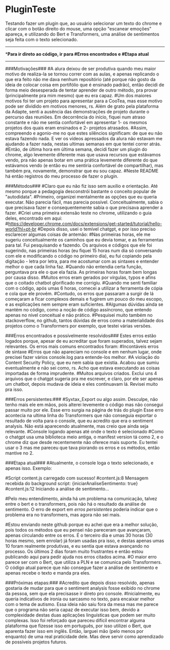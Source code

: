 # PluginTeste
Testando fazer um plugin que, ao usuário selecionar um texto do chrome e clicar com o botão direito do mouse, uma opção "escanear emoções" apareça, e utilizando do Bert e Transformers, uma análise de sentimentos seja feita com o texto selecionado. 

************************************************************************************************
***************Para ir direto ao código, ir para #Erros encontrados e #Etapa atual**************
************************************************************************************************
###Motivações###
#A alura deixou de ser produtiva quando meu maior motivo de realiza-la se tornou correr com as aulas, 
e apenas replicando o que era feito não me dava nenhum repositório (até porque não gosto da ideia de colocar coisa em portifólio que é ensinado padrão), 
então decidi de forma meio desesperada de tentar aprender de outro método, pra provar (principalmente pra mim mesmo) que eu era capaz.
#Um dos maiores motivos foi ter um projeto para apresentar para a CooTea, mas esse motivo pode ser dividido em motivos menores, rs.
Além de grato pela plataforma da Adapte, senti a ausência das demonstrações de projeto durante o percurso das reuniões.
Em decorrência do início, fiquei num atraso constante e não me sentia confortável em apresentar 1- os mesmos projetos dos quais eram ensinados e 2- projetos atrasados.
#Assim, compreendo e agonio-me no que estes silêncios significam: de que eu não estava fazendo nada.
E ver os vídeos apressados da alura não estavam me ajudando a fazer nada, nestas ultimas semanas em que tentei correr atrás.
#Então, de última hora em última semana, decidi fazer um plugin do chrome, algo levemente diferente mas que usava recursos que estávamos vendo,
pra não apenas botar em uma prática levemente diferente do que estávamos vendo (e então eu me sentiria confortável de compartilhar),
mas também pra, novamente, demonstrar que eu sou capaz.
#Neste README há então registros do meu processo de fazer o plugin.

###Métodos###
#Claro que eu não fiz isso sem auxilio e orientação. Até mesmo porque a pedagogia desconstrói bastante o conceito popular de "autodidata".
#Primeiro, organizei mentalmente as opções que eu queria executar. Não parecia fácil, mas parecia possível. Conceitualmente, sabia o que precisava fazer
e consequentemente sabia o que precisava aprender a fazer.
#Criei uma primeira extensão teste no chrome, utilizando o guia deles, encontrado em aqui:
#https://developer.chrome.com/docs/extensions/get-started/tutorial/hello-world?hl=pt-br
#Depois disso, usei o temível chatgpt, e por isso preciso esclarecer algumas coisas de antemão:
#Nas primeiras horas, ele me sugeriu conceitualmente os caminhos que eu devia tomar, e as ferramentas para tal. Fui pesquisando e fazendo.
Os arquivos e códigos que ele foi sugerindo, nas primeiras horas (eu fiquei 15 horas num dia só conversando com ele e modificando o código no primeiro dia),
eu fui copiando pela digitação - letra por letra, para me acostumar com as sintaxes e entender melhor o que cada linha faz.
#Quando não entendia certa função, perguntava pra ele o que ela fazia. As primeiras horas foram bem longas por causa disso.
#Muitos erros eram gerados por vírgulas, typos e afins que o coitado chatbot glorificado me corrigiu.
#Quando me senti familiar com o código, após umas 6 horas, comecei a utilizar a ferramenta de cópia e cola que ele provém.
#Contudo, os erros que passaram a surgir de lá começaram a ficar complexos demais e fugirem um pouco do meu escopo, e as explicações nem sempre eram suficientes.
#Algumas dúvidas ainda se mantém no código, como a noção de código assíncrono, que entendo apenas no nível conceitual e não prático.
#Pesquisei muito também no stackoverflow, no github, tantos dúvidas de erros como a materialidade dos projetos como o Transformers por exemplo, que testei várias versões.


###Erros encontrados e possívelmente resolvidos###
Estes erros estão logados porque, apesar de eu acreditar que foram superados, talvez sejam relevantes.
Os erros mais comuns encontrados foram:
#Incontáveis erros de sintaxe
#Erros que não apareciam no console e em nenhum lugar, onde precisei fazer vários console.log para entende-los melhor.
#A violação do Content Security Policy, que eu nem sabia que existia. Acabou que sumiu eventualmente e não sei como, rs. Acho que estava executando as coisas importadas de forma imprudente.
#Muitos arquivos criados. Exclui uns 4 arquivos que o chatgpt sugeria pra me escrever, e claro, por ele ser apenas um chatbot, depois mudava de ideia e eles continuavam lá. Revisei muito pra isso.

###Erros persistentes:###
#Syxtax_Export ou algo assim. Desculpe, não tenho mais ele em mãos, pois alterei levemente o código mas não consegui passar muito por ele. Esse erro surgia na página de trás do plugin
Esse erro acontecia na ultima linha do Transformers que não conseguia exportar o resultado de volta para o console, que eu acredito que era o sentiment analysis. Não está aparecendo atualmente, mas
creio que ainda seja relevante.
#Console logando apenas até onde o texto é selecionado
#Como o chatgpt usa uma biblioteca meio antiga, o manifest version tá como 2, e o chrome diz que desde recentemente não oferece mais suporte. 
Eu tentei usar o 3 mas me pareceu que tava piorando os erros e os métodos, então mantive no 2.

###Etapa atual###
#Atualmente, o console loga o texto selecionado, e apenas isso. Exemplo:

#Script content.js carregado com sucesso!
#content.js:8 Mensagem recebida do background script: {iniciarAnaliseSentimento: true}
#content.js:12 Iniciando a análise de sentimento...

#Pelo meu entendimento, ainda há um problema na comunicação, talvez entre o bert e o transformers, pois não há o resultado da análise de sentimento.
O erro de export em *erros persistentes* poderia indicar que o problema era no transformers, mas agora não sei mais. 

#Estou enviando neste github porque eu achei que era a melhor solução, pois todos os métodos que eu pensei não pareceram que avançaram, apenas circulando entre os erros.
É o terceiro dia e umas 30 horas (30 horas mesmo, sem enrolar) já foram usadas pra isso, e destas apenas umas 10 foram realmente produtivas, e eu sentia que estava avançando no processo.
Os últimos 2 dias foram muito frustrantes e então estou publicando aqui para pedir ajuda nos erros citados acima. 
#O maior erro parece ser com o Bert, que utiliza a PLN e se comunica pelo Transformers. O código atual parece que não consegue fazer a análise de sentimento e apenas recebe o texto e manda pra eles.


###Próximas etapas:###
#Acredito que depois disso resolvido, apenas gostaria de mudar para que o sentiment analysis fosse exibido no chrome da pessoa, sem que ela precisasse ir direto pro console.
#Inicialmente, eu queria indicativos de ironia ou sarcasmo no texto, para encaixar melhor com o tema de autismo. Essa ideia não saiu fora da mesa mas me parece que 
o programa não seria capaz de executar isso bem, devido a complexidade destas duas aplicações linguísticas que podem ser muito complexas. Isso foi reforçado que pareceu
difícil encontrar alguma plataforma que fizesse isso em português, por isso utilizei o Bert, que aparenta fazer isso em inglês. Então, larguei mão (pelo menos por enquanto)
de uma real praticidade dele. Mas deve servir como aprendizado de possíveis projetos futuros.
